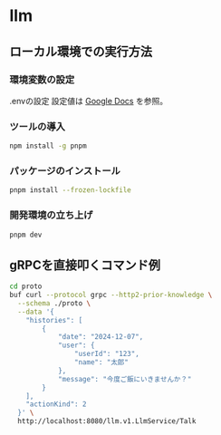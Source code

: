 # llm

## ローカル環境での実行方法

### 環境変数の設定

.envの設定
設定値は [Google Docs](https://docs.google.com/document/d/1A8ve0_vrlIVE01P5dR_D02quT08GBfmuvQ8y7J5XjhE/edit?usp=sharing) を参照。

### ツールの導入

```sh
npm install -g pnpm
```

### パッケージのインストール

```sh
pnpm install --frozen-lockfile
```

### 開発環境の立ち上げ

```sh
pnpm dev
```

## gRPCを直接叩くコマンド例

```sh
cd proto
buf curl --protocol grpc --http2-prior-knowledge \
  --schema ./proto \
  --data '{
    "histories": [
        {
            "date": "2024-12-07",
            "user": {
                "userId": "123",
                "name": "太郎"
            },
            "message": "今度ご飯にいきませんか？"
        }
    ],
    "actionKind": 2
  }' \
  http://localhost:8080/llm.v1.LlmService/Talk
```
